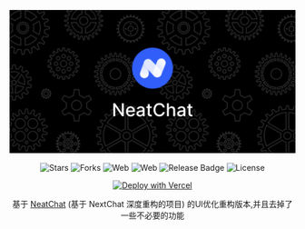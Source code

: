 <div align="center">


![](https://raw.githubusercontent.com/tianzhentech/static/main/images/NeatChat-Dark.svg)

![Stars](https://img.shields.io/github/stars/zhonfortune/neatchat_Replace)
![Forks](https://img.shields.io/github/forks/zhonfortune/neatchat_Replace)
![Web](https://img.shields.io/badge/Web-PWA-orange?logo=microsoftedge)
![Web](https://img.shields.io/badge/-Windows-blue?logo=windows)
![Release Badge](https://img.shields.io/github/v/release/tianzhentech/neatchat.svg)
![License](https://img.shields.io/github/license/tianzhentech/neatchat.svg)

[![Deploy with Vercel](https://vercel.com/button)](https://vercel.com/new/clone?repository-url=https://github.com/zhonfortune/NeatChat_Replace.git)

基于 [NeatChat](https://github.com/tianzhentech/NeatChat) (基于 NextChat 深度重构的项目) 的UI优化重构版本,并且去掉了一些不必要的功能
</div>

